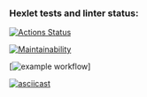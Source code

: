 ### Hexlet tests and linter status:
[![Actions Status](https://github.com/lipanissa9helen/frontend-project-46/workflows/hexlet-check/badge.svg)](https://github.com/lipanissa9helen/frontend-project-46/actions)

[![Maintainability](https://api.codeclimate.com/v1/badges/a9f1ce439ecf499b6c84/maintainability)](https://codeclimate.com/github/lipanissa9helen/frontend-project-46/maintainability)

[![example workflow](https://github.com/github/docs/actions/workflows/main.yml/badge.svg)]

[![asciicast](https://asciinema.org/a/YIEujoA7TkysepnN85Uw8IaQm.svg)](https://asciinema.org/a/YIEujoA7TkysepnN85Uw8IaQm)
